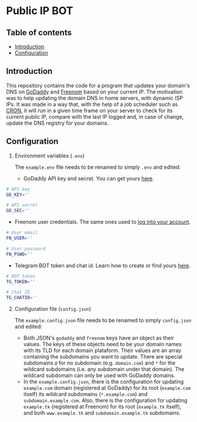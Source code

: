 # Public IP BOT

## Table of contents

- [Introduction](#introduction)
- [Configuration](#config)

<h2 id="introduction"> Introduction </h2>

This repository contains the code for a program that updates your domain's DNS on [GoDaddy](https://www.godaddy.com/) and [Freenom](https://www.freenom.com/) based on your current IP. The motivation was to help updating the domain DNS in home servers, with dynamic ISP IPs. It was made in a way that, with the help of a job scheduler such as [CRON](https://en.wikipedia.org/wiki/Cron), it will run in a given time frame on your server to check for its current public IP, compare with the last IP logged and, in case of change, update the DNS registry for your domains.

<h2 id="config"> Configuration </h2>

1. Environment variables (`.env`)

   The `example.env` file needs to be renamed to simply `.env` and edited:

   - GoDaddy API key and secret. You can get yours [here](https://developer.godaddy.com/keys/).

```bash
# API key
GD_KEY=''

# API secret
GD_SEC=''
```

   - Freenom user credentials. The same ones used to [log into your account](https://my.freenom.com/clientarea.php).

```bash
# User email
FN_USER=''

# User password
FN_PSWD=''
```

   - Telegram BOT token and chat id. Learn how to create or find yours [here](https://medium.com/@ManHay_Hong/how-to-create-a-telegram-bot-and-send-messages-with-python-4cf314d9fa3e#7ae0).

```bash
# BOT token
TG_TOKEN=''

# Chat ID
TG_CHATID=''
```

2. Configuration file (`config.json`)

   The `example.config.json` file needs to be renamed to simply `config.json` and edited:

   - Both JSON's `godaddy` and `freenom` keys have an object as their values. The keys of these objects need to be your domain names with its TLD for each domain plataform. Their values are an array containing the subdomains you want to update. There are special subdomains `@` for no subdomain (e.g. `domain.com`) and `*` for the wildcard subdomains (i.e. any subdomain under that domain). The wildcard subdomain can only be used with GoDaddy domains.
   - In the `example.config.json`, there is the configuration for updating `example.com` domain (registered at GoDaddy) for its root (`example.com` itself) its wildcard subdomains (`*.example.com`) and `subdomain.example.com`. Also, there is the configuration for updating `example.tk` (registered at Freenom) for its root (`example.tk` itself), and both `www.example.tk` and `subdomain.example.tk` subdomains.



